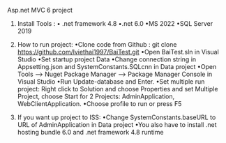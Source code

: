 Asp.net MVC 6 project

1.	Install Tools :
	• .net framework 4.8
	•.net 6.0
	•MS 2022
	•SQL Server 2019

2.	How to run project:
	•Clone code from Github : git clone https://github.com/lviethai1997/BaiTest.git
	•Open BaiTest.sln in Visual Studio 
	•Set startup project Data
	•Change connection string in Appsetting.json and SystemConstants.SQLcnn in Data project
	•Open Tools --> Nuget Package Manager --> Package Manager Console in Visual Studio
	•Run Update-database and Enter.
	•Set multiple run project: Right click to Solution and choose Properties and set Multiple Project, choose Start for 2 Projects: AdminApplication, WebClientApplication.
	•Choose profile to run or press F5

3.	If you want up project to ISS:
	•Change SystemConstants.baseURL to URL of AdminApplication  in Data project
	•You also have to install .net hosting bundle 6.0 and .net framework 4.8 runtime

